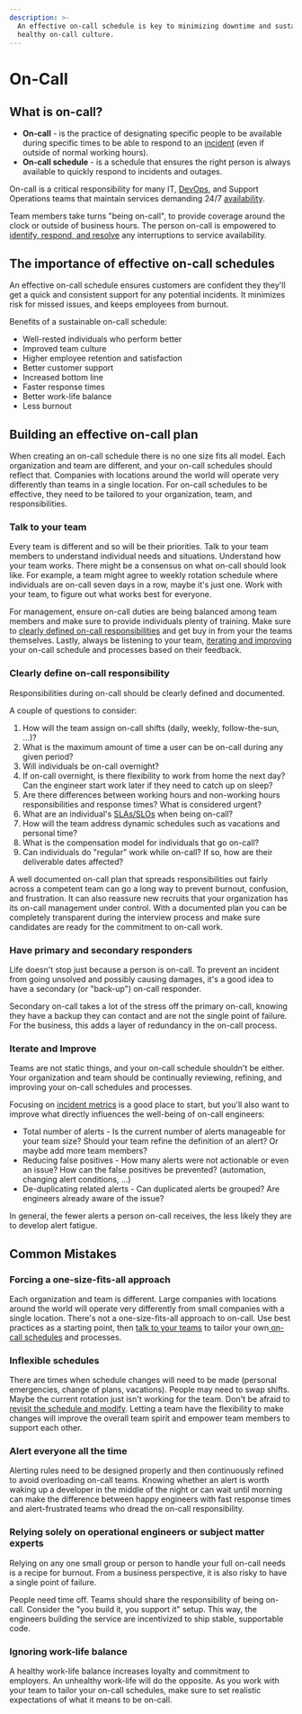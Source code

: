 ```yaml
---
description: >-
  An effective on-call schedule is key to minimizing downtime and sustaining a
  healthy on-call culture.
---
```


# On-Call

## What is on-call?

* **On-call** - is the practice of designating specific people to be available during specific times to be able to respond to an [incident](../) (even if outside of normal working hours).
* **On-call schedule** - is a schedule that ensures the right person is always available to quickly respond to incidents and outages.

On-call is a critical responsibility for many IT, [DevOps](../devops/what-is-devops.md), and  Support Operations teams that maintain services demanding 24/7 [availability](https://pagertree.com/learn/devops/what-is-devops/top-25-devops-interview-questions#id-24.-what-is-high-availability-ha).&#x20;

Team members take turns "being on-call", to provide coverage around the clock or outside of business hours. The person on-call is empowered to [identify, respond, and resolve](README.md#steps-of-the-incident-management-process) any interruptions to service availability.

## The importance of effective on-call schedules

An effective on-call schedule ensures customers are confident they they'll get a quick and consistent support for any potential incidents. It minimizes risk for missed issues, and keeps employees from burnout.

Benefits of a sustainable on-call schedule:

* Well-rested individuals who perform better
* Improved team culture
* Higher employee retention and satisfaction
* Better customer support
* Increased bottom line
* Faster response times
* Better work-life balance
* Less burnout

## Building an effective on-call plan

When creating an on-call schedule there is no one size fits all model. Each organization and team are different, and your on-call schedules should reflect that. Companies with locations around the world will operate very differently than teams in a single location. For on-call schedules to be effective, they need to be tailored to your organization, team, and responsibilities.

### Talk to your team

Every team is different and so will be their priorities. Talk to your team members to understand individual needs and situations. Understand how your team works. There might be a consensus on what on-call should look like. For example, a team might agree to weekly rotation schedule where individuals are on-call seven days in a row, maybe it's just one. Work with your team, to figure out what works best for everyone.

For management, ensure on-call duties are being balanced among team members and make sure to provide individuals plenty of training. Make sure to [clearly defined on-call responsibilities](on-call.md#clearly-define-on-call-responsibility) and get buy in from your the teams themselves. Lastly, always be listening to your team, [iterating and improving](on-call.md#iterate-and-improve) your on-call schedule and processes based on their feedback.

### Clearly define on-call responsibility

Responsibilities during on-call should be clearly defined and documented.&#x20;

A couple of questions to consider:

1. How will the team assign on-call shifts (daily, weekly, follow-the-sun, ...)?
2. What is the maximum amount of time a user can be on-call during any given period?
3. Will individuals be on-call overnight?
4. If on-call overnight, is there flexibility to work from home the next day? Can the engineer start work later if they need to catch up on sleep?
5. Are there differences between working hours and non-working hours responsibilities and response times? What is considered urgent?
6. What are an individual's [SLAs/SLOs](https://pagertree.com/learn/incident-management/sla-vs-slo-vs-sli) when being on-call?
7. How will the team address dynamic schedules such as vacations and personal time?
8. What is the compensation model for individuals that go on-call?
9. Can individuals do "regular" work while on-call? If so, how are their deliverable dates affected?

A well documented on-call plan that spreads responsibilities out fairly across a competent team can go a long way to prevent burnout, confusion, and frustration. It can also reassure new recruits that your organization has its on-call management under control. With a documented plan you can be completely transparent during the interview process and make sure candidates are ready for the commitment to on-call work.

### Have primary and secondary responders

Life doesn't stop just because a person is on-call. To prevent an incident from going unsolved and possibly causing damages, it's a good idea to have a secondary (or "back-up") on-call responder.&#x20;

Secondary on-call takes a lot of the stress off the primary on-call, knowing they have a backup they can contact and are not the single point of failure. For the business, this adds a layer of redundancy in the on-call process.

### Iterate and Improve

Teams are not static things, and your on-call schedule shouldn't be either. Your organization and team should be continually reviewing, refining, and improving your on-call schedules and processes.

Focusing on [incident metrics](how-to-calculate-mttr-and-other-common-incident-recovery-metrics.md) is a good place to start, but you'll also want to improve what directly influences the well-being of on-call engineers:

* Total number of alerts - Is the current number of alerts manageable for your team size? Should your team refine the definition of an alert? Or maybe add more team members?
* Reducing false positives - How many alerts were not actionable or even an issue? How can the false positives be prevented? (automation, changing alert conditions, ...)
* De-duplicating related alerts - Can duplicated alerts be grouped? Are engineers already aware of the issue?

In general, the fewer alerts a person on-call receives, the less likely they are to develop alert fatigue.

## Common Mistakes

### Forcing a one-size-fits-all approach

Each organization and team is different. Large companies with locations around the world will operate very differently from small companies with a single location. There's not a one-size-fits-all approach to on-call. Use best practices as a starting point, then [talk to your teams](on-call.md#talk-to-your-team) to tailor your own[ on-call schedules](https://pagertree.com/features/oncall-scheduler/) and processes.

### Inflexible schedules

There are times when schedule changes will need to be made (personal emergencies, change of plans, vacations). People may need to swap shifts. Maybe the current rotation just isn't working for the team. Don't be afraid to [revisit the schedule and modify](on-call.md#iterate-and-improve). Letting a team have the flexibility to make changes will improve the overall team spirit and empower team members to support each other.

### Alert everyone all the time

Alerting rules need to be designed properly and then continuously refined to avoid overloading on-call teams. Knowing whether an alert is worth waking up a developer in the middle of the night or can wait until morning can make the difference between happy engineers with fast response times and alert-frustrated teams who dread the on-call responsibility.

### Relying solely on operational engineers or subject matter experts

Relying on any one small group or person to handle your full on-call needs is a recipe for burnout. From a business perspective, it is also risky to have a single point of failure.

People need time off. Teams should share the responsibility of being on-call. Consider the "you build it, you support it" setup. This way, the engineers building the service are incentivized to ship stable, supportable code.

### Ignoring work-life balance

A healthy work-life balance increases loyalty and commitment to employers. An unhealthy work-life will do the opposite. As you work with your team to tailor your on-call schedules, make sure to set realistic expectations of what it means to be on-call.
